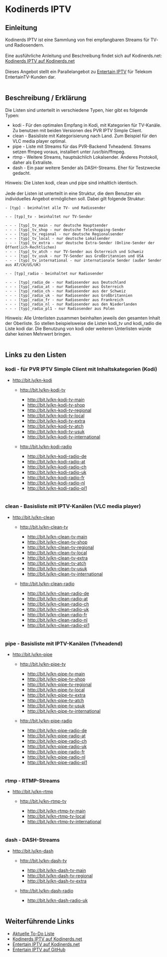 # Kodinerds IPTV
## Einleitung
Kodinerds IPTV ist eine Sammlung von frei empfangbaren Streams für TV- und Radiosendern.
<br><br>
Eine ausführliche Anleitung und Beschreibung findet sich auf Kodinerds.net: [Kodinerds IPTV auf Kodinerds.net](https://www.kodinerds.net/index.php/Thread/56713/)
<br><br>
Dieses Angebot stellt ein Parallelangebot zu [Entertain IPTV](https://github.com/jnk22/entertain-iptv) für Telekom EntertainTV-Kunden dar.
<br><br>
## Beschreibung / Erklärung
Die Listen sind unterteilt in verschiedene Typen, hier gibt es folgende Typen:

* kodi - Für den optimalen Empfang in Kodi, mit Kategorien für TV-Kanäle. Zu benutzen mit beiden Versionen des PVR IPTV Simple Client.
* clean - Basisliste mit Kategorisierung nach Land. Zum Beispiel für den VLC media player optimal.
* pipe - Liste mit Streams für das PVR-Backend Tvheadend. Streams setzen ffmpeg voraus, installiert unter /usr/bin/ffmpeg.
* rtmp - Weitere Streams, hauptsächlich Lokalsender. Anderes Protokoll, daher als Extraliste.
* dash - Ein paar weitere Sender als DASH-Streams. Eher für Testzwecke gedacht.

Hinweis: Die Listen kodi, clean und pipe sind inhaltlich identisch.
<br><br>
Jede der Listen ist unterteilt in eine Struktur, die dem Benutzer ein individuelles Angebot ermöglichen soll. Dabei gilt folgende Struktur:
```
- [typ] - beinhaltet alle TV- und Radiosender

- - [typ]_tv - beinhaltet nur TV-Sender

- - - [typ]_tv_main - nur deutsche Hauptsender
- - - [typ]_tv_shop - nur deutsche Teleshopping-Sender
- - - [typ]_tv_regional - nur deutsche Regionalsender
- - - [typ]_tv_local - nur deutsche Lokalsender
- - - [typ]_tv_extra - nur deutsche Extra-Sender (Online-Sender der Öffentlich-Rechtlichen)
- - - [typ]_tv_atch - nur TV-Sender aus Österreich und Schweiz
- - - [typ]_tv_usuk - nur TV-Sender aus Großbritannien und USA
- - - [typ]_tv_international - nur internationale Sender (außer Sender aus AT/CH/US/UK)

- - [typ]_radio - beinhaltet nur Radiosender

- - - [typ]_radio_de - nur Radiosender aus Deutschland
- - - [typ]_radio_at - nur Radiosender aus Österreich
- - - [typ]_radio_ch - nur Radiosender aus der Schweiz
- - - [typ]_radio_uk - nur Radiosender aus Großbritannien
- - - [typ]_radio_fr - nur Radiosender aus Frankreich
- - - [typ]_radio_nl - nur Radiosender aus den Niederlanden
- - - [typ]_radio_pl1 - nur Radiosender aus Polen
```

Hinweis: Alle Unterlisten zusammen beinhalten jeweils den gesamten Inhalt der Oberliste. So stellen beispielsweise die Listen kodi_tv und kodi_radio die Liste kodi dar. Die Benutzung von kodi oder weiteren Unterlisten würde daher keinen Mehrwert bringen.
<br><br>
## Links zu den Listen
### kodi - für PVR IPTV Simple Client mit Inhaltskategorien (Kodi)
* http://bit.ly/kn-kodi

  * http://bit.ly/kn-kodi-tv

    * http://bit.ly/kn-kodi-tv-main
    * http://bit.ly/kn-kodi-tv-shop
    * http://bit.ly/kn-kodi-tv-regional
    * http://bit.ly/kn-kodi-tv-local
    * http://bit.ly/kn-kodi-tv-extra
    * http://bit.ly/kn-kodi-tv-atch
    * http://bit.ly/kn-kodi-tv-usuk
    * http://bit.ly/kn-kodi-tv-international

  * http://bit.ly/kn-kodi-radio

    * http://bit.ly/kn-kodi-radio-de
    * http://bit.ly/kn-kodi-radio-at
    * http://bit.ly/kn-kodi-radio-ch
    * http://bit.ly/kn-kodi-radio-uk
    * http://bit.ly/kn-kodi-radio-fr
    * http://bit.ly/kn-kodi-radio-nl
    * http://bit.ly/kn-kodi-radio-pl1
<br><br>
### clean - Basisliste mit IPTV-Kanälen (VLC media player)
* http://bit.ly/kn-clean

  * http://bit.ly/kn-clean-tv

    * http://bit.ly/kn-clean-tv-main
    * http://bit.ly/kn-clean-tv-shop
    * http://bit.ly/kn-clean-tv-regional
    * http://bit.ly/kn-clean-tv-local
    * http://bit.ly/kn-clean-tv-extra
    * http://bit.ly/kn-clean-tv-atch
    * http://bit.ly/kn-clean-tv-usuk
    * http://bit.ly/kn-clean-tv-international

  * http://bit.ly/kn-clean-radio

    * http://bit.ly/kn-clean-radio-de
    * http://bit.ly/kn-clean-radio-at
    * http://bit.ly/kn-clean-radio-ch
    * http://bit.ly/kn-clean-radio-uk
    * http://bit.ly/kn-clean-radio-fr
    * http://bit.ly/kn-clean-radio-nl
    * http://bit.ly/kn-clean-radio-pl1
<br><br>
### pipe - Basisliste mit IPTV-Kanälen (Tvheadend)
* http://bit.ly/kn-pipe

  * http://bit.ly/kn-pipe-tv

    * http://bit.ly/kn-pipe-tv-main
    * http://bit.ly/kn-pipe-tv-shop
    * http://bit.ly/kn-pipe-tv-regional
    * http://bit.ly/kn-pipe-tv-local
    * http://bit.ly/kn-pipe-tv-extra
    * http://bit.ly/kn-pipe-tv-atch
    * http://bit.ly/kn-pipe-tv-usuk
    * http://bit.ly/kn-pipe-tv-international

  * http://bit.ly/kn-pipe-radio

    * http://bit.ly/kn-pipe-radio-de
    * http://bit.ly/kn-pipe-radio-at
    * http://bit.ly/kn-pipe-radio-ch
    * http://bit.ly/kn-pipe-radio-uk
    * http://bit.ly/kn-pipe-radio-fr
    * http://bit.ly/kn-pipe-radio-nl
    * http://bit.ly/kn-pipe-radio-pl1
<br><br>
### rtmp - RTMP-Streams
* http://bit.ly/kn-rtmp

  * http://bit.ly/kn-rtmp-tv

    * http://bit.ly/kn-rtmp-tv-main
    * http://bit.ly/kn-rtmp-tv-local
    * http://bit.ly/kn-rtmp-tv-international
<br><br>
### dash - DASH-Streams
* http://bit.ly/kn-dash

  * http://bit.ly/kn-dash-tv

    * http://bit.ly/kn-dash-tv-main
    * http://bit.ly/kn-dash-tv-regional
    * http://bit.ly/kn-dash-tv-extra

  * http://bit.ly/kn-dash-radio

    * http://bit.ly/kn-dash-radio-uk
<br><br>
## Weiterführende Links
* [Aktuelle To-Do Liste](https://github.com/jnk22/kodinerds-iptv/issues)
* [Kodinerds IPTV auf Kodinerds.net](https://www.kodinerds.net/index.php/Thread/56713/)
* [Entertain IPTV auf Kodinerds.net](https://www.kodinerds.net/index.php/Thread/58228/)
* [Entertain IPTV auf GitHub](https://github.com/jnk22/entertain-iptv)

